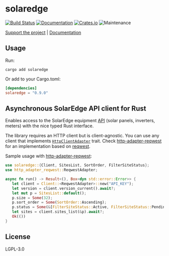 # solaredge

[![Build Status](https://github.com/twistedfall/solaredge/actions/workflows/solaredge.yml/badge.svg)](https://github.com/twistedfall/solaredge/actions/workflows/solaredge.yml)
[![Documentation](https://docs.rs/solaredge/badge.svg)](https://docs.rs/solaredge)
[![Crates.io](https://img.shields.io/crates/v/solaredge)](https://crates.io/crates/solaredge)
![Maintenance](https://img.shields.io/badge/maintenance-passively--maintained-yellowgreen.svg)

[Support the project](https://github.com/sponsors/twistedfall) | [Documentation](https://docs.rs/solaredge)


## Usage

Run:
```shell
cargo add solaredge
```
Or add to your Cargo.toml:
```toml
[dependencies]
solaredge = "0.9.0"
```

## Asynchronous SolarEdge API client for Rust

Enables access to the SolarEdge equipment [API](https://www.solaredge.com/sites/default/files/se_monitoring_api.pdf)
(solar panels, inverters, meters) with the nice typed Rust interface.

The library requires an HTTP client but is client-agnostic. You can use any client that implements
[`HttpClientAdapter`](https://docs.rs/http-adapter/*/http_adapter/trait.HttpClientAdapter.html) trait.
Check [http-adapter-reqwest](https://crates.io/crates/http-adapter-reqwest) for an implementation based
on [reqwest](https://crates.io/crates/reqwest).

Sample usage with [http-adapter-reqwest](https://crates.io/crates/http-adapter-reqwest):
```rust
use solaredge::{Client, SitesList, SortOrder, FilterSiteStatus};
use http_adapter_reqwest::ReqwestAdapter;

async fn run() -> Result<(), Box<dyn std::error::Error>> {
   let client = Client::<ReqwestAdapter>::new("API_KEY");
   let version = client.version_current().await?;
   let mut p = SitesList::default();
   p.size = Some(32);
   p.sort_order = Some(SortOrder::Ascending);
   p.status = Some(&[FilterSiteStatus::Active, FilterSiteStatus::Pending]);
   let sites = client.sites_list(&p).await?;
   Ok(())
}
```

## License

LGPL-3.0
